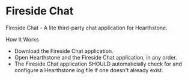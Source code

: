 # Fireside Chat
Fireside Chat - A lite third-party chat application for Hearthstone.

How It Works

* Download the Fireside Chat application.
* Open Hearthstone and the Fireside Chat application, in any order.
* The Fireside Chat application SHOULD automaticially check for and configure a Hearthstone log file if one doesn't already exist.

